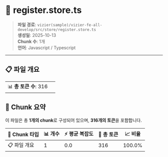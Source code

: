 # 📄 register.store.ts

> **파일 경로**: `vizier(sample)/vizier-fe-all-develop/src/store/register.store.ts`  
> **생성일**: 2025-10-13  
> **Chunk 수**: 1개  
> **언어**: Javascript / Typescript
---


## 📋 파일 개요

| | |
|--|--|
| 📊 **총 토큰 수**: 316 |  |






## 🧩 Chunk 요약

이 파일은 총 **1개의 chunk**로 구성되어 있으며, **316개의 토큰**을 포함합니다.

| 🧩 Chunk 타입 | 📊 개수 | ⚡ 평균 복잡도 | 📝 총 토큰 | 📈 비율 |
|---------------|--------|-------------|----------|--------|
| 📋 파일 개요 | 1 | 0.0 | 316 | 100.0% |

